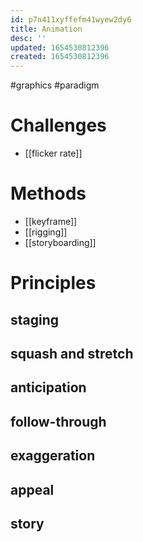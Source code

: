 ```yaml
---
id: p7n411xyffefm41wyew2dy6
title: Animation
desc: ''
updated: 1654530812396
created: 1654530812396
---
```

#graphics #paradigm
# Challenges
- [[flicker rate]]
# Methods
- [[keyframe]]
- [[rigging]]
- [[storyboarding]]

# Principles
## staging
## squash and stretch
## anticipation
## follow-through
## exaggeration
## appeal
## story
